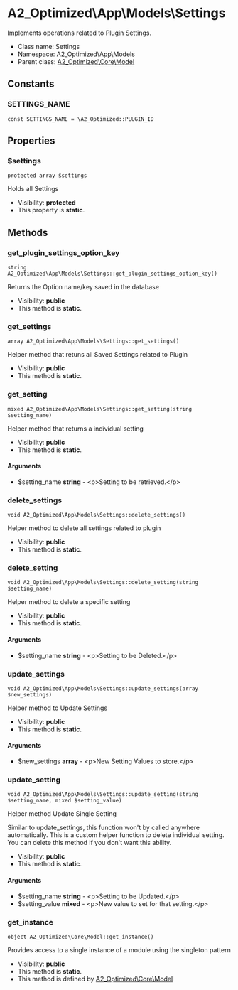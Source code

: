 A2_Optimized\App\Models\Settings
===============

Implements operations related to Plugin Settings.




* Class name: Settings
* Namespace: A2_Optimized\App\Models
* Parent class: [A2_Optimized\Core\Model](A2_Optimized-Core-Model.md)



Constants
----------


### SETTINGS_NAME

    const SETTINGS_NAME = \A2_Optimized::PLUGIN_ID





Properties
----------


### $settings

    protected array $settings

Holds all Settings



* Visibility: **protected**
* This property is **static**.


Methods
-------


### get_plugin_settings_option_key

    string A2_Optimized\App\Models\Settings::get_plugin_settings_option_key()

Returns the Option name/key saved in the database



* Visibility: **public**
* This method is **static**.




### get_settings

    array A2_Optimized\App\Models\Settings::get_settings()

Helper method that retuns all Saved Settings related to Plugin



* Visibility: **public**
* This method is **static**.




### get_setting

    mixed A2_Optimized\App\Models\Settings::get_setting(string $setting_name)

Helper method that returns a individual setting



* Visibility: **public**
* This method is **static**.


#### Arguments
* $setting_name **string** - &lt;p&gt;Setting to be retrieved.&lt;/p&gt;



### delete_settings

    void A2_Optimized\App\Models\Settings::delete_settings()

Helper method to delete all settings related to plugin



* Visibility: **public**
* This method is **static**.




### delete_setting

    void A2_Optimized\App\Models\Settings::delete_setting(string $setting_name)

Helper method to delete a specific setting



* Visibility: **public**
* This method is **static**.


#### Arguments
* $setting_name **string** - &lt;p&gt;Setting to be Deleted.&lt;/p&gt;



### update_settings

    void A2_Optimized\App\Models\Settings::update_settings(array $new_settings)

Helper method to Update Settings



* Visibility: **public**
* This method is **static**.


#### Arguments
* $new_settings **array** - &lt;p&gt;New Setting Values to store.&lt;/p&gt;



### update_setting

    void A2_Optimized\App\Models\Settings::update_setting(string $setting_name, mixed $setting_value)

Helper method Update Single Setting

Similar to update_settings, this function won't by called anywhere automatically.
This is a custom helper function to delete individual setting. You can
delete this method if you don't want this ability.

* Visibility: **public**
* This method is **static**.


#### Arguments
* $setting_name **string** - &lt;p&gt;Setting to be Updated.&lt;/p&gt;
* $setting_value **mixed** - &lt;p&gt;New value to set for that setting.&lt;/p&gt;



### get_instance

    object A2_Optimized\Core\Model::get_instance()

Provides access to a single instance of a module using the singleton pattern



* Visibility: **public**
* This method is **static**.
* This method is defined by [A2_Optimized\Core\Model](A2_Optimized-Core-Model.md)



